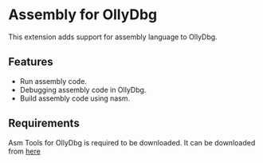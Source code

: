 # Assembly for OllyDbg

This extension adds support for assembly language to OllyDbg.

## Features

* Run assembly code.
* Debugging assembly code in OllyDbg.
* Build assembly code using nasm.

## Requirements

Asm Tools for OllyDbg is required to be downloaded. It can be downloaded from [here](https://www.cs.ubbcluj.ro/~vancea/asc/files/ASM_tools.zip)



